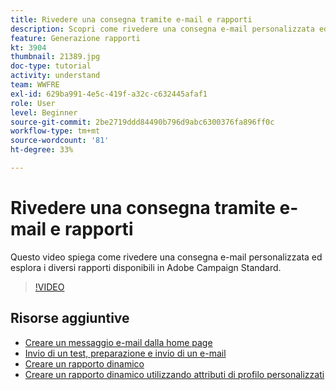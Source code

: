 ```yaml
---
title: Rivedere una consegna tramite e-mail e rapporti
description: Scopri come rivedere una consegna e-mail personalizzata ed esaminare diversi rapporti disponibili in Adobe Campaign Standard.
feature: Generazione rapporti
kt: 3904
thumbnail: 21389.jpg
doc-type: tutorial
activity: understand
team: WWFRE
exl-id: 629ba991-4e5c-419f-a32c-c632445afaf1
role: User
level: Beginner
source-git-commit: 2be2719ddd84490b796d9abc6300376fa896ff0c
workflow-type: tm+mt
source-wordcount: '81'
ht-degree: 33%

---
```


# Rivedere una consegna tramite e-mail e rapporti

Questo video spiega come rivedere una consegna e-mail personalizzata ed esplora i diversi rapporti disponibili in Adobe Campaign Standard.

>[!VIDEO](https://video.tv.adobe.com/v/21389?quality=12)

## Risorse aggiuntive

* [Creare un messaggio e-mail dalla home page](/help/communication-channels/email/create-email-from-homepage.md)
* [Invio di un test, preparazione e invio di un e-mail](/help/communication-channels/email/sending-test-preparing-sending-email.md)
* [Creare un rapporto dinamico](/help/reporting/creating-a-dynamic-report.md)
* [Creare un rapporto dinamico utilizzando attributi di profilo personalizzati](/help/reporting/custom-profile-attributes-dynamic-reports.md)
